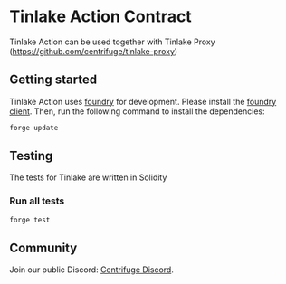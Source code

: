# Tinlake Action Contract

Tinlake Action can be used together with Tinlake Proxy (https://github.com/centrifuge/tinlake-proxy)

## Getting started

Tinlake Action uses [foundry](https://github.com/foundry-rs/foundry) for development. Please install the [foundry client](https://getfoundry.sh/). Then, run the following command to install the dependencies:

```bash
forge update
```

## Testing

The tests for Tinlake are written in Solidity

### Run all tests

```bash
forge test
```

## Community

Join our public Discord: [Centrifuge Discord](https://centrifuge.io/discord/).